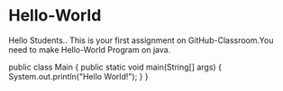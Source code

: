 # Hello-World

Hello Students..
This is your first assignment on GitHub-Classroom.You need to make Hello-World Program on java.

public class Main {
  public static void main(String[] args) {
    System.out.println("Hello World!"); 
  } 
}
